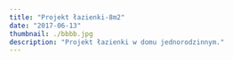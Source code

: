 ```yaml
---
title: "Projekt łazienki-8m2"
date: "2017-06-13"
thumbnail: ./bbbb.jpg
description: "Projekt łazienki w domu jednorodzinnym."
---
```

